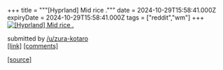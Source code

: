 +++
title = """[Hyprland] Mid rice ."""
date = 2024-10-29T15:58:41.000Z
expiryDate = 2024-10-29T15:58:41.000Z
tags = ["reddit","wm"]
+++
[![[Hyprland] Mid rice . ](https://external-preview.redd.it/MTVqZW1icnZ3cHhkMRYz0nuNapmuLuUtfSUb4gqWTU8YNv9mZdfJSZud0MjY.png?width=640&crop=smart&auto=webp&s=e6e782d2942123c94b11376916b359adda3e541a "[Hyprland] Mid rice . ")](https://www.reddit.com/r/unixporn/comments/1gey2nb/hyprland_mid_rice/)

submitted by [/u/zura-kotaro](https://www.reddit.com/user/zura-kotaro)  
[\[link\]](https://v.redd.it/jpydhdrvwpxd1) [\[comments\]](https://www.reddit.com/r/unixporn/comments/1gey2nb/hyprland_mid_rice/)

[[source]](https://www.reddit.com/r/unixporn/comments/1gey2nb/hyprland_mid_rice/)

